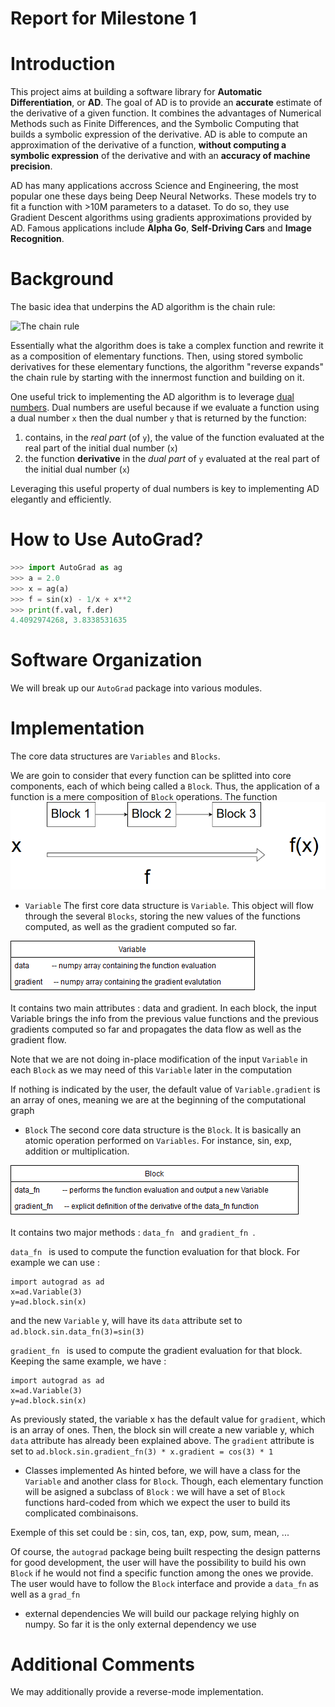 # Report for Milestone 1

# Introduction
This project aims at building a software library for **Automatic Differentiation**, or **AD**.
The goal of AD is to provide an **accurate** estimate of the derivative of a given function. It combines the advantages of 
Numerical Methods such as Finite Differences, and the Symbolic Computing that builds a symbolic expression of the derivative. 
AD is able to compute an approximation of the derivative of a function, **without computing a symbolic expression** of the derivative and 
with an **accuracy of machine precision**.

AD has many applications accross Science and Engineering, the most popular one these days being Deep Neural Networks. These models 
try to fit a function with >10M parameters to a dataset. To do so, they use Gradient Descent algorithms using gradients approximations provided
by AD. Famous applications include **Alpha Go**, **Self-Driving Cars** and **Image Recognition**.

# Background
The basic idea that underpins the AD algorithm is the chain rule: 

![The chain rule](https://wikimedia.org/api/rest_v1/media/math/render/svg/fb55cd5448d4bed6da3b79283d92eec2ab9bb95d)

Essentially what the algorithm does is take a complex function and rewrite it as a composition of elementary functions. Then, using stored symbolic derivatives for these elementary functions, the algorithm "reverse expands" the chain rule by starting with the innermost function and building on it. 

One useful trick to implementing the AD algorithm is to leverage [dual numbers](https://en.wikipedia.org/wiki/Dual_number). Dual numbers are useful because if we evaluate a function using a dual number `x` then the dual number `y` that is returned by the function:
1. contains, in the *real part* (of `y`), the value of the function evaluated at the real part of the initial dual number (`x`)
2. the function **derivative** in the *dual part* of `y` evaluated at the real part of the initial dual number (`x`) 

Leveraging this useful property of dual numbers is key to implementing AD elegantly and efficiently.

# How to Use AutoGrad?

```python
>>> import AutoGrad as ag
>>> a = 2.0
>>> x = ag(a)
>>> f = sin(x) - 1/x + x**2
>>> print(f.val, f.der)
4.4092974268, 3.8338531635
```

# Software Organization

We will break up our `AutoGrad` package into various modules.

# Implementation
The core data structures are `Variables` and `Blocks`.

We are goin to consider that every function can be splitted into core components, each of which being called a `Block`. Thus, the application of a function is a mere composition of `Block` operations. The function
![comp-graph](img/basic_function.png)

* `Variable`
The first core data structure is `Variable`. This object will flow through the several `Blocks`, storing the new values of the functions computed, as well as the gradient computed so far.

![comp-graph](img/Variable.png)

It contains two main attributes : data and gradient. In each block, the input Variable brings the info from the previous value functions and the previous gradients computed so far and propagates the data flow as well as the gradient flow.

Note that we are not doing in-place modification of the input `Variable` in each `Block` as we may need of this `Variable` later in the computation

If nothing is indicated by the user, the default value of `Variable.gradient` is an array of ones, meaning we are at the beginning of the computational graph

* `Block` 
The second core data structure is the `Block`. It is basically an atomic operation performed on `Variables`. For instance, sin, exp, addition or multiplication.

![comp-graph](img/Block.png)

It contains two major methods : ```data_fn ``` and ```gradient_fn ```. 

```data_fn ``` is used to compute the function evaluation for that block. For example we can use :
```
import autograd as ad
x=ad.Variable(3)
y=ad.block.sin(x)
```
and the new `Variable` y, will have its `data` attribute set to `ad.block.sin.data_fn(3)=sin(3)`

```gradient_fn ``` is used to compute the gradient evaluation for that block. Keeping the same example, we have : 
```
import autograd as ad
x=ad.Variable(3)
y=ad.block.sin(x)
```
As previously stated, the variable x has the default value for `gradient`, which is an array of ones. Then, the block sin will create a new variable y, which `data` attribute has already been explained above. The `gradient` attribute is set to `ad.block.sin.gradient_fn(3) * x.gradient = cos(3) * 1`


* Classes implemented
As hinted before, we will have a class for the `Variable` and another class for `Block`.
Though, each elementary function will be asigned a subclass of `Block` : we will have a set of `Block` functions hard-coded from which we expect the user to build its complicated combinaisons.

Exemple of this set could be : sin, cos, tan, exp, pow, sum, mean, ...

Of course, the `autograd` package being built respecting the design patterns for good development, the user will have the possibility to build his own `Block` if he would not find a specific function among the ones we provide. The user would have to follow the `Block` interface and provide a `data_fn` as well as a `grad_fn`

* external dependencies 
We will build our package relying highly on numpy. So far it is the only external dependency we use



# Additional Comments

We may additionally provide a reverse-mode implementation.
